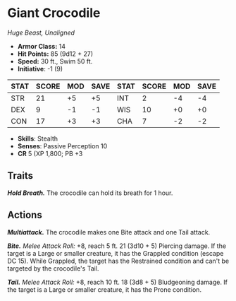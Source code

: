 # Giant Crocodile

*Huge Beast, Unaligned*

- **Armor Class:** 14
- **Hit Points:** 85 (9d12 + 27)
- **Speed:** 30 ft., Swim 50 ft.
- **Initiative**: -1 (9)

|STAT|SCORE|MOD|SAVE|STAT|SCORE|MOD|SAVE|
| --- | --- | --- | ---- |---| --- | --- | ---- |
| STR | 21 | +5 | +5 | INT | 2 | -4 | -4 |
| DEX | 9 | -1 | -1 | WIS | 10 | +0 | +0 |
| CON | 17 | +3 | +3 | CHA | 7 | -2 | -2 |

- **Skills**: Stealth
- **Senses**: Passive Perception 10
- **CR** 5 (XP 1,800; PB +3

## Traits

***Hold Breath.*** The crocodile can hold its breath for 1 hour.


## Actions

***Multiattack.*** The crocodile makes one Bite attack and one Tail attack.

***Bite.*** *Melee Attack Roll:* +8, reach 5 ft. 21 (3d10 + 5) Piercing damage. If the target is a Large or smaller creature, it has the Grappled condition (escape DC 15). While Grappled, the target has the Restrained condition and can't be targeted by the crocodile's Tail.

***Tail.*** *Melee Attack Roll:* +8, reach 10 ft. 18 (3d8 + 5) Bludgeoning damage. If the target is a Large or smaller creature, it has the Prone condition.

